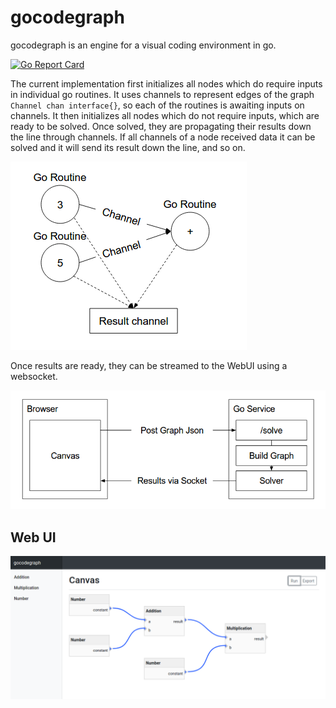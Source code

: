 # gocodegraph

gocodegraph is an engine for a visual coding environment in go.

[![Go Report Card](https://goreportcard.com/badge/github.com/moethu/gocodegraph)](https://goreportcard.com/report/github.com/moethu/gocodegraph)

The current implementation first initializes all nodes which do require inputs in individual go routines. It uses channels to represent edges of the graph ```Channel chan interface{}```, so each of the routines is awaiting inputs on channels. It then initializes all nodes which do not require inputs, which are ready to be solved. Once solved, they are propagating their results down the line through channels. If all channels of a node received data it can be solved and it will send its result down the line, and so on.

![graph](https://github.com/moethu/gocodegraph/raw/master/images/graph.png)

Once results are ready, they can be streamed to the WebUI using a websocket.

![socket](https://github.com/moethu/gocodegraph/raw/master/images/arc.png)

## Web UI

![webui](https://github.com/moethu/gocodegraph/raw/master/images/screenshot.png)
